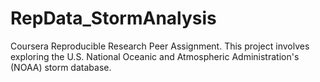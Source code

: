 # RepData_StormAnalysis
Coursera Reproducible Research Peer Assignment. This project involves exploring the U.S. National Oceanic and Atmospheric Administration's (NOAA) storm database.
